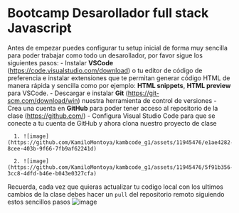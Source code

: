 # Bootcamp Desarollador full stack Javascript

Antes de empezar puedes configurar tu setup inicial de forma muy sencilla para poder trabajar como todo un desarollador, por favor sigue los siguientes pasos:
    - Instalar **VSCode** (https://code.visualstudio.com/download) o tu editor de código de preferencia e instalar extensiones que te permitan generar código HTML de manera rápida y sencilla como por ejemplo: **HTML snippets**, **HTML preview** para VSCode.
    - Descargar e instalar **Git** (https://git-scm.com/download/win) nuestra herramienta de control de versiones
    - Crea una cuenta en **GitHub** para poder tener acceso al repositorio de la clase (https://github.com/)
    - Configura Visual Studio Code para que se conecte a tu cuenta de GitHub y ahora clona nuestro proyecto de clase

      1. ![image](https://github.com/KamiloMontoya/kambcode_g1/assets/11945476/e1ae4282-8cee-403b-9f66-7fb9af62241d)

      2. ![image](https://github.com/KamiloMontoya/kambcode_g1/assets/11945476/5f91b356-3cc8-4dfd-b46e-b043e0327cfa)

    
Recuerda, cada vez que quieras actualizar tu codigo local con los ultimos cambios de la clase debes hacer un `pull` del repositorio remoto siguiendo estos sencillos pasos
![image](https://github.com/KamiloMontoya/kambcode_g1/assets/11945476/c8277267-8f27-451e-bd51-5b1acb1afd93)


